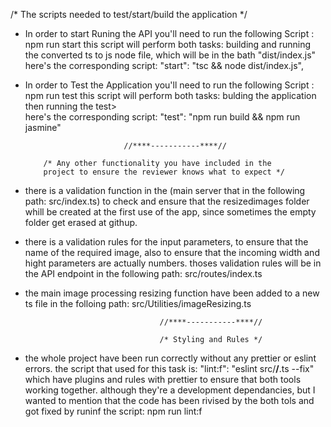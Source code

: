 /* The scripts needed to test/start/build the application */

- In order to start Runing the API you'll need to run the following Script :
    npm run start
this script will perform both tasks: building and running the converted ts to js node file, which will be in the bath "dist/index.js" 
    here's the corresponding script:
    "start": "tsc && node dist/index.js",

- In order to Test the Application you'll need to run the following Script :
     npm run test
this script will perform both tasks: bulding the application then running the test>     
     here's the corresponding script:
     "test": "npm run build && npm run jasmine"

                            //****-----------****//

          /* Any other functionality you have included in the    
          project to ensure the reviewer knows what to expect */

- there is a validation function in the (main server that in the following path: src/index.ts) to check and ensure that the resizedimages folder whill be created at the first use of the app, since sometimes the empty folder get erased at githup.
     

- there is a validation rules for the input parameters, to ensure that the name of the required image, also to ensure that the incoming width and hight parameters are actually numbers. thoses validation rules will be in the API endpoint in the following path:
        src/routes/index.ts

- the main image processing resizing function have been added to a new ts file in the folloing path:
        src/Utilities/imageResizing.ts


                                    //****-----------****//

                                    /* Styling and Rules */

- the whole project have been run correctly without any prettier or eslint errors. the script that used for this task is:
 "lint:f": "eslint src/**/**.ts --fix" which have plugins and rules with prettier to ensure that both tools working together. although they're a development dependancies, but I wanted to mention that the code has been rivised by the both tols and got fixed by runinf the script:
       npm run lint:f                                     